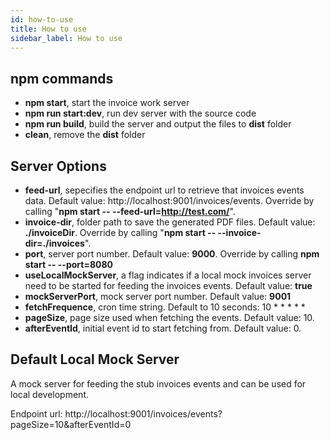 ```yaml
---
id: how-to-use
title: How to use
sidebar_label: How to use
---
```


## npm commands

- **npm start**, start the invoice work server
- **npm run start:dev**, run dev server with the source code
- **npm run build**, build the server and output the files to **dist** folder
- **clean**, remove the **dist** folder

## Server Options

- **feed-url**, sepecifies the endpoint url to retrieve that invoices events data. Default value: http://localhost:9001/invoices/events. Override by calling "**npm start -- --feed-url=http://test.com/**". 
- **invoice-dir**, folder path to save the generated PDF files. Default value: **./invoiceDir**. Override by calling "**npm start -- --invoice-dir=./invoices**".
- **port**, server port number. Default value: **9000**. Override by calling **npm start -- --port=8080**
- **useLocalMockServer**, a flag indicates if a local mock invoices server need to be started for feeding the invoices events. Default value: **true**
- **mockServerPort**, mock server port number. Default value: **9001**
- **fetchFrequence**, cron time string. Default to 10 seconds: 10 * * * * *
- **pageSize**, page size used when fetching the events. Default value: 10.
- **afterEventId**, initial event id to start fetching from. Default value: 0.

## Default Local Mock Server

A mock server for feeding the stub invoices events and can be used for local development.

Endpoint url: http://localhost:9001/invoices/events?pageSize=10&afterEventId=0